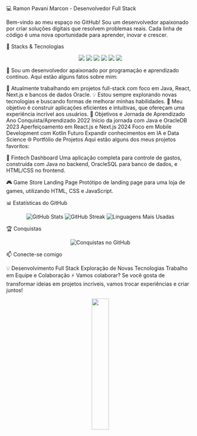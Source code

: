 💻 Ramon Pavani Marcon - Desenvolvedor Full Stack

Bem-vindo ao meu espaço no GitHub! Sou um desenvolvedor apaixonado por criar soluções digitais que resolvem problemas reais. Cada linha de código é uma nova oportunidade para aprender, inovar e crescer.

🚀 Stacks & Tecnologias
<p align="center"> <img src="https://img.shields.io/badge/Java-%23ED8B00.svg?style=for-the-badge&logo=java&logoColor=white" /> <img src="https://img.shields.io/badge/React-%2320232a.svg?style=for-the-badge&logo=react&logoColor=%2361DAFB" /> <img src="https://img.shields.io/badge/Next.js-%23000000.svg?style=for-the-badge&logo=nextdotjs&logoColor=white" /> <img src="https://img.shields.io/badge/CSS3-%231572B6.svg?style=for-the-badge&logo=css3&logoColor=white" /> <img src="https://img.shields.io/badge/JavaScript-%23323330.svg?style=for-the-badge&logo=javascript&logoColor=%23F7DF1E" /> <img src="https://img.shields.io/badge/OracleDB-%23F80000.svg?style=for-the-badge&logo=oracle&logoColor=white" /> </p>
🌟
Sou um desenvolvedor apaixonado por programação e aprendizado contínuo. Aqui estão alguns fatos sobre mim:

🔭 Atualmente trabalhando em projetos full-stack com foco em Java, React, Next.js e bancos de dados Oracle.
💡 Estou sempre explorando novas tecnologias e buscando formas de melhorar minhas habilidades.
🎯 Meu objetivo é construir aplicações eficientes e intuitivas, que ofereçam uma experiência incrível aos usuários.
🎯 Objetivos e Jornada de Aprendizado
Ano	Conquista/Aprendizado
2022	Início da jornada com Java e OracleDB
2023	Aperfeiçoamento em React.js e Next.js
2024	Foco em Mobile Development com Kotlin
Futuro	Expandir conhecimentos em IA e Data Science
🌐 Portfólio de Projetos
Aqui estão alguns dos meus projetos favoritos:

🧾 Fintech Dashboard
Uma aplicação completa para controle de gastos, construída com Java no backend, OracleSQL para banco de dados, e HTML/CSS no frontend.

🎮 Game Store Landing Page
Protótipo de landing page para uma loja de games, utilizando HTML, CSS e JavaScript.


📊 Estatísticas do GitHub
<p align="center"> <img src="https://github-readme-stats.vercel.app/api?username=ramonpavani1&show_icons=true&theme=radical" alt="GitHub Stats" /> <img src="https://github-readme-streak-stats.herokuapp.com/?user=ramonpavani1&theme=radical" alt="GitHub Streak" /> <img src="https://github-readme-stats.vercel.app/api/top-langs/?username=ramonpavani1&layout=compact&theme=radical" alt="Linguagens Mais Usadas" /> </p>
🏆 Conquistas
<p align="center"> <img src="https://github-profile-trophy.vercel.app/?username=ramonpavani1&theme=onedark&no-frame=true&row=1&column=6" alt="Conquistas no GitHub" /> </p>
📫 Conecte-se comigo


💡 
Desenvolvimento Full Stack
Exploração de Novas Tecnologias
Trabalho em Equipe e Colaboração
⚡ Vamos colaborar?
Se você gosta de transformar ideias em projetos incríveis, vamos trocar experiências e criar juntos!

<p align="center">
  <img src="https://media.giphy.com/media/tHIRLHtNwxpjIFqPdV/giphy.gif" width="30%" />
</p>

